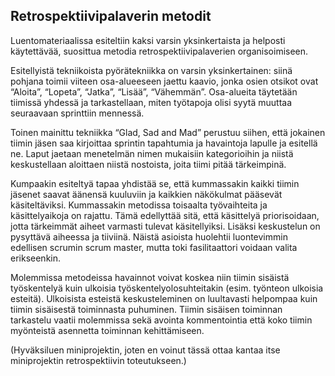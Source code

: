 ## Retrospektiivipalaverin metodit

Luentomateriaalissa esiteltiin kaksi varsin yksinkertaista ja helposti käytettävää, suosittua metodia retrospektiivipalaverien organisoimiseen.

Esitellyistä tekniikoista pyörätekniikka on varsin yksinkertainen: siinä pohjana toimii viiteen osa-alueeseen jaettu kaavio, jonka osien otsikot ovat “Aloita”, “Lopeta”, “Jatka”, “Lisää”, “Vähemmän”. Osa-alueita täytetään tiimissä yhdessä ja tarkastellaan, miten työtapoja olisi syytä muuttaa seuraavaan sprinttiin mennessä.

Toinen mainittu tekniikka “Glad, Sad and Mad” perustuu siihen, että jokainen tiimin jäsen saa kirjoittaa sprintin tapahtumia ja havaintoja lapulle ja esitellä ne. Laput jaetaan menetelmän nimen mukaisiin kategorioihin ja niistä keskustellaan aloittaen niistä nostoista, joita tiimi pitää tärkeimpinä.

Kumpaakin esiteltyä tapaa yhdistää se, että kummassakin kaikki tiimin jäsenet saavat äänensä kuuluviin ja kaikkien näkökulmat pääsevät käsiteltäviksi. Kummassakin metodissa toisaalta työvaihteita ja käsittelyaikoja on rajattu. Tämä edellyttää sitä, että käsittelyä priorisoidaan, jotta tärkeimmät aiheet varmasti tulevat käsitellyiksi. Lisäksi keskustelun on pysyttävä aiheessa ja tiiviinä. Näistä asioista huolehtii luontevimmin edellisen scrumin scrum master, mutta toki fasilitaattori voidaan valita erikseenkin.

Molemmissa metodeissa havainnot voivat koskea niin tiimin sisäistä työskentelyä kuin ulkoisia työskentelyolosuhteitakin (esim. työnteon ulkoisia esteitä). Ulkoisista esteistä keskusteleminen on luultavasti helpompaa kuin tiimin sisäisestä toiminnasta puhuminen. Tiimin sisäisen toiminnan tarkastelu vaatii molemmissa sekä avointa kommentointia että koko tiimin myönteistä asennetta toiminnan kehittämiseen.

(Hyväksiluen miniprojektin, joten en voinut tässä ottaa kantaa itse miniprojektin retrospektiivin toteutukseen.)
